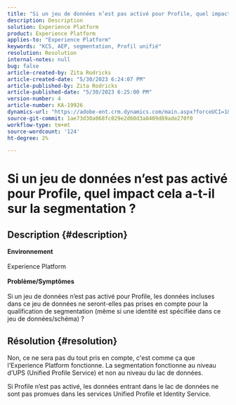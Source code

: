 ```yaml
---
title: "Si un jeu de données n’est pas activé pour Profile, quel impact cela a-t-il sur la segmentation ?"
description: Description
solution: Experience Platform
product: Experience Platform
applies-to: "Experience Platform"
keywords: "KCS, AEP, segmentation, Profil unifié"
resolution: Resolution
internal-notes: null
bug: false
article-created-by: Zita Rodricks
article-created-date: "5/30/2023 6:24:07 PM"
article-published-by: Zita Rodricks
article-published-date: "5/30/2023 6:25:00 PM"
version-number: 4
article-number: KA-19926
dynamics-url: "https://adobe-ent.crm.dynamics.com/main.aspx?forceUCI=1&pagetype=entityrecord&etn=knowledgearticle&id=ae024c24-17ff-ed11-8f6e-6045bd006b25"
source-git-commit: 1ae73d30a068fc029e2d60d3a8409d89ade270f0
workflow-type: tm+mt
source-wordcount: '124'
ht-degree: 2%

---
```


# Si un jeu de données n’est pas activé pour Profile, quel impact cela a-t-il sur la segmentation ?

## Description {#description}

<b>Environnement</b><br><br>Experience Platform<br><br><b>Problème/Symptômes</b><br><br>Si un jeu de données n’est pas activé pour Profile, les données incluses dans ce jeu de données ne seront-elles pas prises en compte pour la qualification de segmentation (même si une identité est spécifiée dans ce jeu de données/schéma) ?<br>

## Résolution {#resolution}


Non, ce ne sera pas du tout pris en compte, c&#39;est comme ça que l&#39;Experience Platform fonctionne. La segmentation fonctionne au niveau d’UPS (Unified Profile Service) et non au niveau du lac de données.

Si Profile n’est pas activé, les données entrant dans le lac de données ne sont pas promues dans les services Unified Profile et Identity Service.
